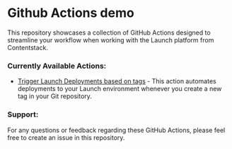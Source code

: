 # Github Actions demo

This repository showcases a collection of GitHub Actions designed to streamline your workflow when working with the Launch platform from Contentstack.

### Currently Available Actions:

- [Trigger Launch Deployments based on tags](https://github.com/contentstack-launch-examples/github-actions-demo/blob/main/.github/workflows/trigger-deployment-on-tags-push.yml.sample) - This action automates deployments to your Launch environment whenever you create a new tag in your Git repository.


### Support:

For any questions or feedback regarding these GitHub Actions, please feel free to create an issue in this repository.